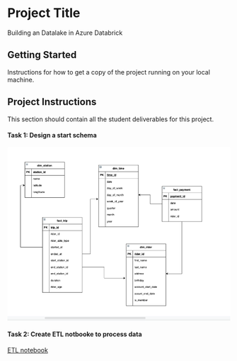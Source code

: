 # Project Title
Building an Datalake in Azure Databrick
## Getting Started

Instructions for how to get a copy of the project running on your local machine.

## Project Instructions

This section should contain all the student deliverables for this project.

#### Task 1: Design a start schema

![Alt text](evidence/02_start_schema_design.png)

#### Task 2: Create ETL notbooke to process data
[ETL notebook](./ETL_notebook.ipynb)
